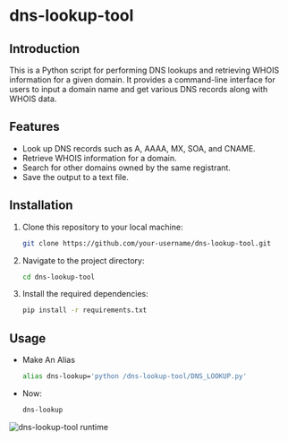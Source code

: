 # dns-lookup-tool

## Introduction
This is a Python script for performing DNS lookups and retrieving WHOIS information for a given domain. It provides a command-line interface for users to input a domain name and get various DNS records along with WHOIS data.

## Features
- Look up DNS records such as A, AAAA, MX, SOA, and CNAME.
- Retrieve WHOIS information for a domain.
- Search for other domains owned by the same registrant.
- Save the output to a text file.

## Installation
1. Clone this repository to your local machine:
   ```bash
   git clone https://github.com/your-username/dns-lookup-tool.git
2. Navigate to the project directory:
   ```bash
   cd dns-lookup-tool
3. Install the required dependencies:
   ```bash
   pip install -r requirements.txt
## Usage
- Make An Alias
   ```bash
   alias dns-lookup='python /dns-lookup-tool/DNS_LOOKUP.py'
- Now:
   ```bash
   dns-lookup
![dns-lookup-tool runtime](runtime.jpg)
